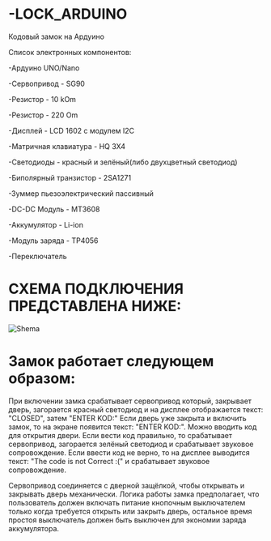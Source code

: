
# -LOCK_ARDUINO
Кодовый замок на Ардуино

Список электронных компонентов:

  -Ардуино UNO/Nano

  -Сервопривод - SG90

  -Резистор - 10 kOm

  -Резистор - 220 Om

  -Дисплей - LCD 1602 с модулем I2C 

  -Матричная клавиатура - HQ 3X4

  -Светодиоды - красный и зелёный(либо двухцветный светодиод)

  -Биполярный транзистор - 2SA1271

  -Зуммер пьезоэлектрический пассивный
  
  -DC-DC Модуль -  MT3608 
  
  -Аккумулятор - Li-ion
  
  -Модуль заряда - TP4056
  
  -Переключатель
  
  
 
  # СХЕМА ПОДКЛЮЧЕНИЯ ПРЕДСТАВЛЕНА НИЖЕ:
  
  
  ![Shema](https://user-images.githubusercontent.com/36957591/143689494-a9dfffb1-dac2-49b0-94cc-52af8024f43f.jpg)
  
# Замок работает следующем образом:
  
При включении замка срабатывает сервопривод который, закрывает дверь, загорается красный светодиод и на
дисплее отображается текст: "CLOSED", затем "ENTER KOD:"
Если дверь уже закрыта и включить замок, то на экране появится
текст: "ENTER KOD:". Можно вводить код для открытия двери.
Если вести код правильно, то срабатывает сервопривод, загорается зелёный светодиод
и срабатывает звуковое сопровождение.
Если ввести код не верно, то на дисплее выводится текст: "The code is not Correct :(" и срабатывает звуковое сопровождение.

Сервопривод соединяется с дверной защёлкой, чтобы открывать и закрывать дверь механически.
Логика работы замка предполагает, что пользователь должен включать питание кнопочным выключателем только когда требуется открыть или закрыть дверь, остальное время простоя выключатель должен быть выключен для экономии заряда аккумулятора.
  
  
